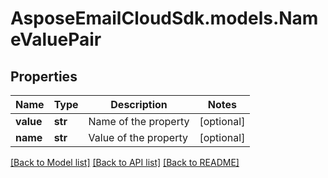 # AsposeEmailCloudSdk.models.NameValuePair
## Properties
Name | Type | Description | Notes
------------ | ------------- | ------------- | -------------
**value** | **str** | Name of the property  | [optional] 
**name** | **str** | Value of the property | [optional] 



[[Back to Model list]](README.md#documentation-for-models) [[Back to API list]](README.md#documentation-for-api-endpoints) [[Back to README]](README.md)


